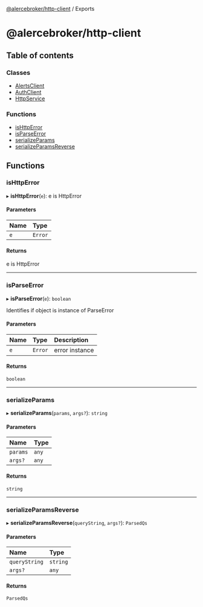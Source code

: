 [@alercebroker/http-client](README.md) / Exports

# @alercebroker/http-client

## Table of contents

### Classes

- [AlertsClient](classes/AlertsClient.md)
- [AuthClient](classes/AuthClient.md)
- [HttpService](classes/HttpService.md)

### Functions

- [isHttpError](modules.md#ishttperror)
- [isParseError](modules.md#isparseerror)
- [serializeParams](modules.md#serializeparams)
- [serializeParamsReverse](modules.md#serializeparamsreverse)

## Functions

### isHttpError

▸ **isHttpError**(`e`): e is HttpError

#### Parameters

| Name | Type |
| :------ | :------ |
| `e` | `Error` |

#### Returns

e is HttpError

___

### isParseError

▸ **isParseError**(`e`): `boolean`

Identifies if object is instance of ParseError

#### Parameters

| Name | Type | Description |
| :------ | :------ | :------ |
| `e` | `Error` | error instance |

#### Returns

`boolean`

___

### serializeParams

▸ **serializeParams**(`params`, `args?`): `string`

#### Parameters

| Name | Type |
| :------ | :------ |
| `params` | `any` |
| `args?` | `any` |

#### Returns

`string`

___

### serializeParamsReverse

▸ **serializeParamsReverse**(`queryString`, `args?`): `ParsedQs`

#### Parameters

| Name | Type |
| :------ | :------ |
| `queryString` | `string` |
| `args?` | `any` |

#### Returns

`ParsedQs`
